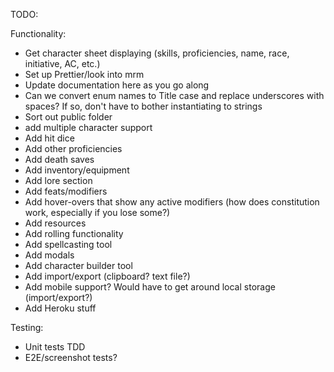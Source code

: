 TODO:

Functionality:
- Get character sheet displaying (skills, proficiencies, name, race, initiative, AC, etc.)
- Set up Prettier/look into mrm
- Update documentation here as you go along
- Can we convert enum names to Title case and replace underscores with spaces? If so, don't have to bother instantiating to strings
- Sort out public folder
- add multiple character support
- Add hit dice
- Add other proficiencies
- Add death saves
- Add inventory/equipment
- Add lore section
- Add feats/modifiers
- Add hover-overs that show any active modifiers (how does constitution work, especially if you lose some?)
- Add resources
- Add rolling functionality
- Add spellcasting tool
- Add modals
- Add character builder tool
- Add import/export (clipboard? text file?)
- Add mobile support? Would have to get around local storage (import/export?)
- Add Heroku stuff

Testing:
- Unit tests TDD
- E2E/screenshot tests?